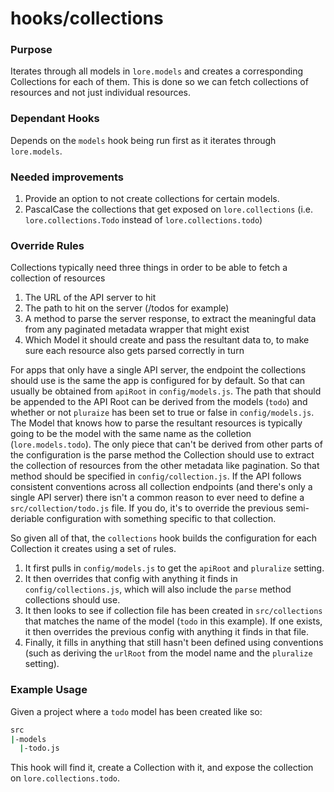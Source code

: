 # hooks/collections

### Purpose

Iterates through all models in `lore.models` and creates a corresponding Collections for each of them. This is done
so we can fetch collections of resources and not just individual resources. 

### Dependant Hooks

Depends on the `models` hook being run first as it iterates through `lore.models`.

### Needed improvements

1. Provide an option to not create collections for certain models.
2. PascalCase the collections that get exposed on `lore.collections` (i.e. `lore.collections.Todo` instead 
of `lore.collections.todo`)

### Override Rules

Collections typically need three things in order to be able to fetch a collection of resources

1. The URL of the API server to hit
2. The path to hit on the server (/todos for example)
3. A method to parse the server response, to extract the meaningful data from any paginated metadata wrapper 
that might exist
4. Which Model it should create and pass the resultant data to, to make sure each resource also gets parsed 
correctly in turn

For apps that only have a single API server, the endpoint the collections should use is the same the app is
configured for by default.  So that can usually be obtained from `apiRoot` in `config/models.js`. The path that
should be appended to the API Root can be derived from the models (`todo`) and whether or not `pluraize` has 
been set to true or false in `config/models.js`. The Model that knows how to parse the resultant resources is 
typically going to be the model with the same name as the colletion (`lore.models.todo`). The only piece that
can't be derived from other parts of the configuration is the parse method the Collection should use to extract
the collection of resources from the other metadata like pagination. So that method should be specified in 
`config/collection.js`. If the API follows consistent conventions across all collection endpoints (and there's
 only a single API server) there isn't a common reason to ever need to define a `src/collection/todo.js` file. If
 you do, it's to override the previous semi-deriable configuration with something specific to that collection.
  
So given all of that, the `collections` hook builds the configuration for each Collection it creates using a set of
rules.

1. It first pulls in `config/models.js` to get the `apiRoot` and `pluralize` setting.
2. It then overrides that config with anything it finds in `config/collections.js`, which will also include the 
`parse` method collections should use.
3. It then looks to see if collection file has been created in `src/collections` that matches the name of the
model (`todo` in this example). If one exists, it then overrides the previous config with anything it finds in
that file.
4. Finally, it fills in anything that still hasn't been defined using conventions (such as deriving the `urlRoot`
from the model name and the `pluralize` setting). 

### Example Usage

Given a project where a `todo` model has been created like so:

```sh
src
|-models
  |-todo.js
```

This hook will find it, create a Collection with it, and expose the collection on `lore.collections.todo`.

